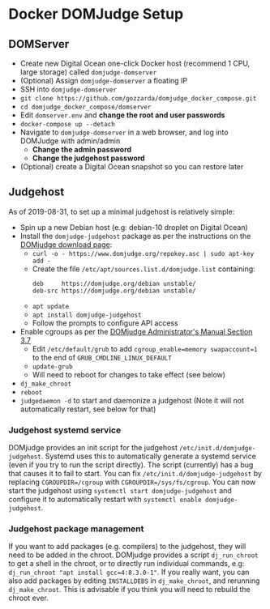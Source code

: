 # Docker DOMJudge Setup

## DOMServer
- Create new Digital Ocean one-click Docker host (recommend 1 CPU, large storage) called `domjudge-domserver`
- (Optional) Assign `domjudge-domserver` a floating IP
- SSH into `domjudge-domserver`
- `git clone https://github.com/gozzarda/domjudge_docker_compose.git`
- `cd domjudge_docker_compose/domserver`
- Edit `domserver.env` and **change the root and user passwords**
- `docker-compose up --detach`
- Navigate to `domjudge-domserver` in a web browser, and log into DOMJudge with admin/admin
  - **Change the admin password**
  - **Change the judgehost password**
- (Optional) create a Digital Ocean snapshot so you can restore later

## Judgehost
As of 2019-08-31, to set up a minimal judgehost is relatively simple:
- Spin up a new Debian host (e.g: debian-10 droplet on Digital Ocean)
- Install the `domjudge-judgehost` package as per the instructions on the [DOMjudge download page](https://www.domjudge.org/download):
  - `curl -o - https://www.domjudge.org/repokey.asc | sudo apt-key add -`
  - Create the file `/etc/apt/sources.list.d/domjudge.list` containing:
    ```
    deb     https://domjudge.org/debian unstable/
    deb-src https://domjudge.org/debian unstable/
    ```
  - `apt update`
  - `apt install domjudge-judgehost`
  - Follow the prompts to configure API access
- Enable cgroups as per the [DOMjudge Administrator's Manual Section 3.7](https://www.domjudge.org/docs/admin-manual-3.html#ss3.7)
  - Edit `/etc/default/grub` to add `cgroup_enable=memory swapaccount=1` to the end of `GRUB_CMDLINE_LINUX_DEFAULT`
  - `update-grub`
  - Will need to reboot for changes to take effect (see below)
- `dj_make_chroot` 
- `reboot`
- `judgedaemon -d` to start and daemonize a judgehost (Note it will not automatically restart, see below for that)

### Judgehost systemd service
DOMjudge provides an init script for the judgehost `/etc/init.d/domjudge-judgehost`.
Systemd uses this to automatically generate a systemd service (even if you try to run the script directly).
The script (currently) has a bug that causes it to fail to start.
You can fix `/etc/init.d/domjudge-judgehost` by replacing `CGROUPDIR=/cgroup` with `CGROUPDIR=/sys/fs/cgroup`.
You can now start the judgehost using `systemctl start domjudge-judgehost` and configure it to automatically restart with `systemctl enable domjudge-judgehost`.

### Judgehost package management
If you want to add packages (e.g. compilers) to the judgehost, they will need to be added in the chroot.
DOMjudge provides a script `dj_run_chroot` to get a shell in the chroot, or to directly run individual commands, e.g: `dj_run_chroot "apt install gcc=4:8.3.0-1"`.
If you really want, you can also add packages by editing `INSTALLDEBS` in `dj_make_chroot`, and rerunning `dj_make_chroot`. This is advisable if you think you will need to rebuild the chroot ever.
